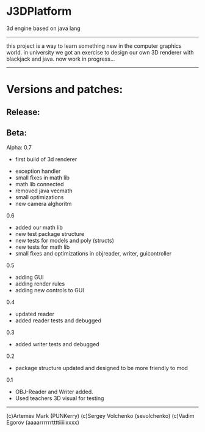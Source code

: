 # J3DPlatform
3d engine based on java lang
______________________________________

this project is a way to learn something new in the computer graphics world.
in university we got an exercise to design our own 3D renderer with blackjack and java.
now work in progress...
______________________________________
Versions and patches:
======================================
Release:
-
Beta:
-
Alpha:
0.7
+ first build of 3d renderer
- exception handler
- small fixes in math lib
- math lib connected
- removed java vecmath
- small optimizations
- new camera alghoritm

0.6
- added our math lib
- new test package structure
- new tests for models and poly (structs)
- new tests for math lib
- small fixes and optimizations in objreader, writer, guicontroller

0.5
- adding GUI
- adding render rules
- adding new controls to GUI

0.4
- updated reader
- added reader tests and debugged

0.3
- added writer tests and debugged

0.2
- package structure updated and designed to be more friendly to mod

0.1 
- OBJ-Reader and Writer added.
- Used teachers 3D visual for testing


______________________________________
(c)Artemev Mark (PUNKerry)
(c)Sergey Volchenko (sevolchenko)
(c)Vadim Egorov (aaaarrrrrrttttiiiiixxxx)
